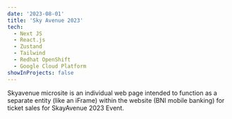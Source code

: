 ```yaml
---
date: '2023-08-01'
title: 'Sky Avenue 2023'
tech:
  - Next JS
  - React.js
  - Zustand
  - Tailwind
  - Redhat OpenShift
  - Google Cloud Platform
showInProjects: false
---
```


Skyavenue microsite is an individual web page intended to function as a separate entity (like an iFrame) within the website (BNI mobile banking) for ticket sales for SkayAvenue 2023 Event.
